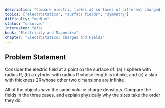 ```yaml
---
description: "Compare electric fields at surfaces of different charged objects"
topics: ["electrostatics", "surface fields", "symmetry"]
difficulty: "medium"
status: "unsolved"
interested: false
book: "Electricity and Magnetism"
chapter: "Electrostatics: Charges and Fields"
---
```


## Problem Statement
Consider the electric field at a point on the surface of:
(a) a sphere with radius R,
(b) a cylinder with radius R whose length is infinite, and 
(c) a slab with thickness 2R whose other two dimensions are infinite.

All of the objects have the same volume charge density $\rho$. Compare the fields in the three cases, and explain physically why the sizes take the order they do.

